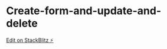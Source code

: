 # Create-form-and-update-and-delete

[Edit on StackBlitz ⚡️](https://stackblitz.com/edit/stackblitz-starters-kevatm)